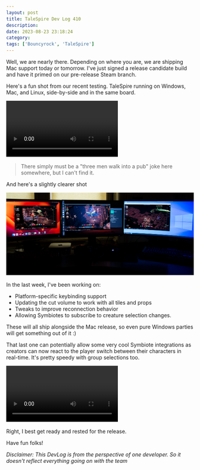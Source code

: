 ```yaml
---
layout: post
title: TaleSpire Dev Log 410
description:
date: 2023-08-23 23:18:24
category:
tags: ['Bouncyrock', 'TaleSpire']
---
```


Well, we are nearly there. Depending on where you are, we are shipping Mac support today or tomorrow. I've just signed a release candidate build and have it primed on our pre-release Steam branch.

Here's a fun shot from our recent testing. TaleSpire running on Windows, Mac, and Linux, side-by-side and in the same board.

<video controls autoplay loop>
  <source src="/assets/videos/threePlatforms.webm" type="video/webm" width="100%"/>
</video>

> There simply must be a "three men walk into a pub" joke here somewhere, but I can't find it.

And here's a slightly clearer shot

![](/assets/images/threePlatforms.png)

In the last week, I've been working on:

- Platform-specific keybinding support
- Updating the cut volume to work with all tiles and props
- Tweaks to improve reconnection behavior
- Allowing Symbiotes to subscribe to creature selection changes.

These will all ship alongside the Mac release, so even pure Windows parties will get something out of it :)

That last one can potentially allow some very cool Symbiote integrations as creators can now react to the player switch between their characters in real-time. It's pretty speedy with group selections too.

<video controls autoplay loop>
  <source src="/assets/videos/symbSubSelection.mp4" type="video/mp4" width="100%"/>
</video>

Right, I best get ready and rested for the release.

Have fun folks!

*Disclaimer: This DevLog is from the perspective of one developer. So it doesn't reflect everything going on with the team*
